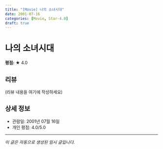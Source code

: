 ```yaml
---
title: "[Movie] 나의 소녀시대"
date: 2001-07-16
categories: [Movie, Star-4.0]
draft: true
---
```


# 나의 소녀시대

**평점:** ★ 4.0

## 리뷰

(리뷰 내용을 여기에 작성하세요)

## 상세 정보

- 관람일: 2001년 07월 16일
- 개인 평점: 4.0/5.0

---

*이 글은 자동으로 생성된 임시 글입니다.*
